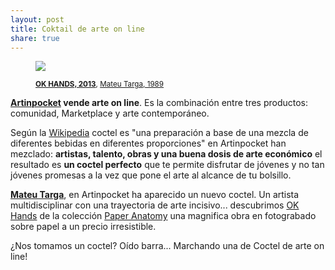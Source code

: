 ```yaml
---
layout: post
title: Coktail de arte on line
share: true
---
```


<figure class="text-center">
	<img src="http://www.artinpocket.cat/users_images/475.jpg?1397552657">
	<figcaption>
		<p><small><strong><a href="http://www.artinpocket.cat/work_home.php?$artist_code=422&$work_code=475#disqus_thread">OK HANDS, 2013</a></strong>, <a href="http://www.artinpocket.cat/artist_home.php?$artist_code=422">Mateu Targa, 1989</a></small></p>
	</figcaption>
</figure>

**[Artinpocket](http://www.artinpocket.cat/) vende arte on line**. Es la combinación entre tres productos: comunidad, Marketplace y arte contemporáneo. 

Según la [Wikipedia](http://es.wikipedia.org/wiki/C%C3%B3ctel) coctel es "una preparación a base de una mezcla de diferentes bebidas en diferentes proporciones" en Artinpocket han mezclado: **artistas, talento, obras y una buena dosis de arte económico** el resultado es **un coctel perfecto** que te permite disfrutar de jóvenes y no tan jóvenes promesas a la vez que pone el arte al alcance de tu bolsillo. 

**[Mateu Targa](http://www.artinpocket.cat/artist_home.php?$artist_code=422)**, en Artinpocket ha aparecido un nuevo coctel. Un artista multidisciplinar con una trayectoria de arte incisivo... descubrimos [OK Hands](http://www.artinpocket.cat/work_home.php?$artist_code=422&$work_code=475#disqus_thread) de la colección [Paper Anatomy](http://www.artinpocket.cat/collection_home.php?$artist_code=422&$collection_code=72) una magnifica obra en fotograbado sobre papel a un precio irresistible. 

¿Nos tomamos un coctel? Oído barra... Marchando una de Coctel de arte on line! 